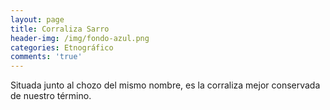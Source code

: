 ```yaml
---
layout: page
title: Corraliza Sarro
header-img: /img/fondo-azul.png
categories: Etnográfico
comments: 'true'
---
```



Situada junto al chozo del mismo nombre, es la corraliza mejor conservada de nuestro término.

<div class="photo-gallery">
<ul>
</ul>
</div>
